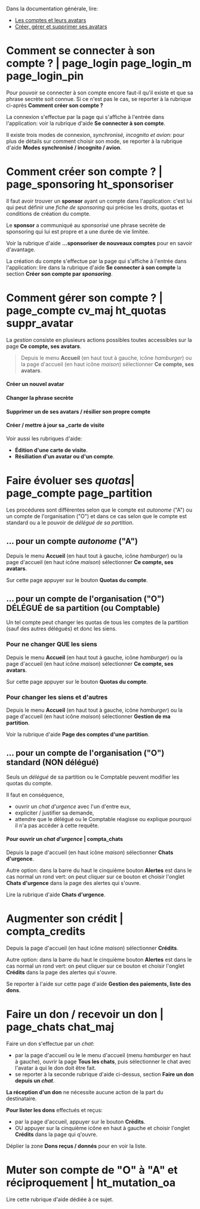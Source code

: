 Dans la documentation générale, lire:
- <a href="$$/appli/comptes.html" target="_blank">Les comptes et leurs avatars</a>
- <a href="$$/appli/avatars.html" target="_blank">Créer, gérer et supprimer ses avatars</a>

# Comment se connecter à son compte ? | page_login page_login_m page_login_pin
Pour pouvoir se connecter à son compte encore faut-il qu'il existe et que sa phrase secrète soit connue. Si ce n'est pas le cas, se reporter à la rubrique ci-après  **Comment créer son compte ?**

La connexion s'effectue par la page qui s'affiche à l'entrée dans l'application: voir la rubrique d'aide **Se connecter à son compte**.

Il existe trois modes de connexion, _synchronisé, incognito et avion_: pour plus de détails sur comment choisir son mode, se reporter à la rubrique d'aide **Modes synchronisé / incognito / avion**.

# Comment créer son compte ? | page_sponsoring ht_sponsoriser
Il faut avoir trouver un **sponsor** ayant un compte dans l'application: c'est lui qui peut définir une _fiche de sponsoring_ qui précise les droits, quotas et conditions de création du compte.

Le **sponsor** a communiqué au _sponsorisé_ une phrase secrète de sponsoring qui lui est propre et a une durée de vie limitée.

Voir la rubrique d'aide **...sponsoriser de nouveaux comptes** pour en savoir d'avantage.

La création du compte s'effectue par la page qui s'affiche à l'entrée dans l'application: lire dans la rubrique d'aide **Se connecter à son compte** la section **Créer son compte par _sponsoring_**.

# Comment gérer son compte ? | page_compte cv_maj ht_quotas suppr_avatar

La _gestion_ consiste en plusieurs actions possibles toutes accessibles sur la page **Ce compte, ses avatars**.

> Depuis le menu **Accueil** (en haut tout à gauche, icône _hamburger_) ou la page d'accueil (en haut icône _maison_) sélectionner **Ce compte, ses avatars**.

#### Créer un nouvel avatar
#### Changer la phrase secrète
#### Supprimer un de ses avatars / résilier son propre compte
#### Créer / mettre à jour sa _carte de visite

Voir aussi les rubriques d'aide:
- **Édition d\'une carte de visite**.
- **Résiliation d'un avatar ou d'un compte**.

# Faire évoluer ses _quotas_| page_compte page_partition
Les procédures sont différentes selon que le compte est _autonome_ ("A") ou un compte de l'organisation ("O") et dans ce cas selon que le compte est standard ou a le pouvoir de _délégué de sa partition_.

## ... pour un compte _autonome_ ("A") 

Depuis le menu **Accueil** (en haut tout à gauche, icône _hamburger_) ou la page d'accueil (en haut icône _maison_) sélectionner **Ce compte, ses avatars**.

Sur cette page appuyer sur le bouton **Quotas du compte**.

## ... pour un compte de l'organisation ("O") DÉLÉGUÉ de sa partition (ou Comptable)
Un tel compte peut changer les quotas de tous les comptes de la partition (sauf des autres délégués) et donc les siens.

### Pour ne changer QUE les siens
Depuis le menu **Accueil** (en haut tout à gauche, icône _hamburger_) ou la page d'accueil (en haut icône _maison_) sélectionner **Ce compte, ses avatars**.

Sur cette page appuyer sur le bouton **Quotas du compte**.

### Pour changer les siens et d'autres
Depuis le menu **Accueil** (en haut tout à gauche, icône _hamburger_) ou la page d'accueil (en haut icône _maison_) sélectionner **Gestion de ma partition**.

Voir la rubrique d'aide **Page des comptes d'une partition**.

## ... pour un compte de l'organisation ("O") standard (NON délégué)
Seuls un _délégué_ de sa partition ou le Comptable peuvent modifier les quotas du compte.

Il faut en conséquence,
- ouvrir un _chat d'urgence_ avec l'un d'entre eux,
- expliciter / justifier sa demande,
- attendre que le délégué ou le Comptable réagisse ou explique pourquoi il n'a pas accéder à cette requête.

#### Pour ouvrir un _chat d'urgence_ | compta_chats

Depuis la page d'accueil (en haut icône _maison_) sélectionner **Chats d'urgence**.

Autre option: dans la barre du haut le cinquième bouton **Alertes** est dans le cas normal un rond vert: on peut cliquer sur ce bouton et choisir l'onglet **Chats d'urgence** dans la page des alertes qui s'ouvre.

Lire la rubrique d'aide **Chats d'urgence**.

# Augmenter son crédit | compta_credits
Depuis la page d'accueil (en haut icône _maison_) sélectionner **Crédits**.

Autre option: dans la barre du haut le cinquième bouton **Alertes** est dans le cas normal un rond vert: on peut cliquer sur ce bouton et choisir l'onglet **Crédits** dans la page des alertes qui s'ouvre.

Se reporter à l'aide sur cette page d'aide **Gestion des paiements, liste des dons**.

# Faire un don / recevoir un don | page_chats chat_maj
Faire un don s'effectue par un _chat_:
- par la page d'accueil ou le le menu d'accueil (menu _hamburger_ en haut à gauche), ouvrir la page **Tous les chats**, puis sélectionner le chat avec l'avatar à qui le don doit être fait.
- se reporter à la seconde rubrique d'aide ci-dessus, section **Faire un don depuis un _chat_**.

**La réception d'un don** ne nécessite aucune action de la part du destinataire.

**Pour lister les dons** effectués et reçus:
- par la page d'accueil, appuyer sur le bouton **Crédits**.
- OU appuyer sur la cinquième icône en haut à gauche et choisir l'onglet **Crédits** dans la page qui q'ouvre.

Déplier la zone **Dons reçus / donnés** pour en voir la liste.

# Muter son compte de "O" à "A" et réciproquement | ht_mutation_oa
Lire cette rubrique d'aide dédiée à ce sujet.

